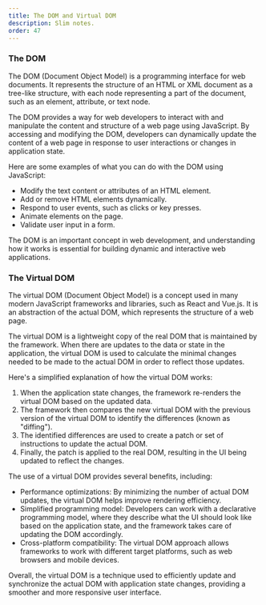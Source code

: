 ```yaml
---
title: The DOM and Virtual DOM
description: Slim notes.
order: 47
---
```


### The DOM

The DOM (Document Object Model) is a programming interface for web documents. It represents the structure of an HTML or XML document as a tree-like structure, with each node representing a part of the document, such as an element, attribute, or text node.

The DOM provides a way for web developers to interact with and manipulate the content and structure of a web page using JavaScript. By accessing and modifying the DOM, developers can dynamically update the content of a web page in response to user interactions or changes in application state.

Here are some examples of what you can do with the DOM using JavaScript:

- Modify the text content or attributes of an HTML element.
- Add or remove HTML elements dynamically.
- Respond to user events, such as clicks or key presses.
- Animate elements on the page.
- Validate user input in a form.

The DOM is an important concept in web development, and understanding how it works is essential for building dynamic and interactive web applications.

### The Virtual DOM

The virtual DOM (Document Object Model) is a concept used in many modern JavaScript frameworks and libraries, such as React and Vue.js. It is an abstraction of the actual DOM, which represents the structure of a web page.

The virtual DOM is a lightweight copy of the real DOM that is maintained by the framework. When there are updates to the data or state in the application, the virtual DOM is used to calculate the minimal changes needed to be made to the actual DOM in order to reflect those updates.

Here's a simplified explanation of how the virtual DOM works:

1. When the application state changes, the framework re-renders the virtual DOM based on the updated data.
2. The framework then compares the new virtual DOM with the previous version of the virtual DOM to identify the differences (known as "diffing").
3. The identified differences are used to create a patch or set of instructions to update the actual DOM.
4. Finally, the patch is applied to the real DOM, resulting in the UI being updated to reflect the changes.

The use of a virtual DOM provides several benefits, including:

- Performance optimizations: By minimizing the number of actual DOM updates, the virtual DOM helps improve rendering efficiency.
- Simplified programming model: Developers can work with a declarative programming model, where they describe what the UI should look like based on the application state, and the framework takes care of updating the DOM accordingly.
- Cross-platform compatibility: The virtual DOM approach allows frameworks to work with different target platforms, such as web browsers and mobile devices.

Overall, the virtual DOM is a technique used to efficiently update and synchronize the actual DOM with application state changes, providing a smoother and more responsive user interface.

